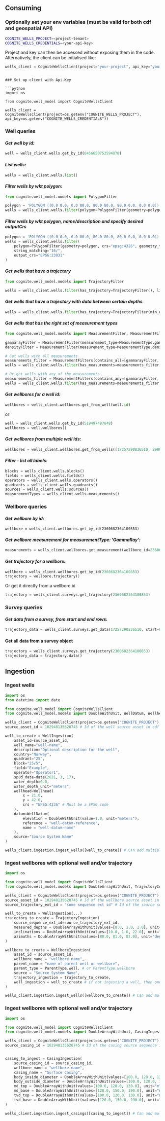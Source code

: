 ## **Consuming**

### Optionally set your env variables (must be valid for both cdf and geospatial API)

```bash
COGNITE_WELLS_PROJECT=<project-tenant>
COGNITE_WELLS_CREDENTIALS=<your-api-key>
```

Project and key can then be accessed without exposing them in the code. Alternatively, the client can be initialised like:
```python
wells_client = CogniteWellsClient(project="your-project", api_key="your-api-key")
```
```

### Set up client with Api-Key

```python
import os

from cognite.well_model import CogniteWellsClient

wells_client = CogniteWellsClient(project=os.getenv("COGNITE_WELLS_PROJECT"), api_key=os.getenv("COGNITE_WELLS_CREDENTIALS"))
```

### **Well queries**

#### _Get well by id:_

```python
well = wells_client.wells.get_by_id(8456650753594878)
```

#### _List wells:_

```python
wells = wells_client.wells.list()
```

#### _Filter wells by wkt polygon:_

```python
from cognite.well_model.models import PolygonFilter

polygon = 'POLYGON ((0.0 0.0, 0.0 80.0, 80.0 80.0, 80.0 0.0, 0.0 0.0))'
wells = wells_client.wells.filter(polygon=PolygonFilter(geometry=polygon, crs="epsg:4326"))
```

#### _Filter wells by wkt polygon, name/description and specify desired outputCrs_

```python
polygon = 'POLYGON ((0.0 0.0, 0.0 80.0, 80.0 80.0, 80.0 0.0, 0.0 0.0))'
wells = wells_client.wells.filter(
    polygon=PolygonFilter(geometry=polygon, crs="epsg:4326", geometry_type="WKT"),
    string_matching="16/",
    output_crs="EPSG:23031"
)
```

#### _Get wells that have a trajectory_

```python
from cognite.well_model.models import TrajectoryFilter

wells = wells_client.wells.filter(has_trajectory=TrajectoryFilter(), limit=None)
```

#### _Get wells that have a trajectory with data between certain depths_

```python
wells = wells_client.wells.filter(has_trajectory=TrajectoryFilter(min_depth=1400.0, max_depth=1500.0), limit=None)
```

#### _Get wells that has the right set of measurement types_

```python
from cognite.well_model.models import MeasurementFilter, MeasurementFilters, MeasurementType

gammarayFilter = MeasurementFilter(measurement_type=MeasurementType.gamma_ray)
densityFilter = MeasurementFilter(measurement_type=MeasurementType.density)

# Get wells with all measurements
measurements_filter = MeasurementFilters(contains_all=[gammarayFilter, densityFilter])
wells = wells_client.wells.filter(has_measurements=measurements_filter, limit=None)

# Or get wells with any of the measurements
measurements_filter = MeasurementFilters(contains_any=[gammarayFilter, densityFilter])
wells = wells_client.wells.filter(has_measurements=measurements_filter, limit=None)
```

#### _Get wellbores for a well id:_

```python
wellbores = wells_client.wellbores.get_from_well(well.id)
```

or

```python
well = wells_client.wells.get_by_id(519497487848)
wellbores = well.wellbores()
```

#### _Get wellbores from multiple well ids:_

```python
wellbores = wells_client.wellbores.get_from_wells([17257290836510, 8990585729991697])
```

#### _Filter - list all labels:_

```python
blocks = wells_client.wells.blocks()
fields = wells_client.wells.fields()
operators = wells_client.wells.operators()
quadrants = wells_client.wells.quadrants()
sources = wells_client.wells.sources()
measurementTypes = wells_client.wells.measurements()
```

### **Wellbore queries**

#### _Get wellbore by id:_

```jupyterpython
wellbore = wells_client.wellbores.get_by_id(2360682364100853)
```

#### _Get wellbore measurement for measurementType: 'GammaRay':_

```python
measurements = wells_client.wellbores.get_measurement(wellbore_id=2360682364100853, measurement_type=MeasurementType.gamma_ray)
```

#### _Get trajectory for a wellbore:_

```python
wellbore = wells_client.wellbores.get_by_id(2360682364100853)
trajectory = wellbore.trajectory()
```

Or get it directly from a wellbore id

```python
trajectory = wells_client.surveys.get_trajectory(2360682364100853)
```

### **Survey queries**

#### _Get data from a survey, from start and end rows:_

```python
trajectory_data = wells_client.surveys.get_data(17257290836510, start=0, end=100000, columns=["MD", "AZIMUTH"])
```

#### Get all data from a survey object
```python
trajectory = wells_client.surveys.get_trajectory(2360682364100853)
trajectory_data = trajectory.data()
```

## Ingestion

### Ingest wells
```python
import os
from datetime import date

from cognite.well_model import CogniteWellsClient
from cognite.well_model.models import DoubleWithUnit, WellDatum, Wellhead, WellIngestion

wells_client = CogniteWellsClient(project=os.getenv("COGNITE_PROJECT"), api_key=os.getenv("COGNITE_API_KEY"))
source_asset_id = 102948135620745 # Id of the well source asset in cdf

well_to_create = WellIngestion(
    asset_id=source_asset_id,
    well_name="well-name",
    description="Optional description for the well",
    country="Norway",
    quadrant="25",
    block="25/5",
    field="Example",
    operator="Operator1",
    spud_date=date(2021, 3, 17),
    water_depth=0.0,
    water_depth_unit="meters",
    wellhead=Wellhead(
        x = 21.0,
        y = 42.0,
        crs = "EPSG:4236" # Must be a EPSG code
    ),
    datum=WellDatum(
        elevation = DoubleWithUnit(value=1.0, unit="meters"),
        reference = "well-datum-reference",
        name = "well-datum-name"
    ),
    source="Source System Name"
)

wells_client.ingestion.ingest_wells([well_to_create]) # Can add multiple WellIngestion objects at once
```

### Ingest wellbores with optional well and/or trajectory
```python
import os

from cognite.well_model import CogniteWellsClient
from cognite.well_model.models import DoubleArrayWithUnit, TrajectoryIngestion, WellIngestion, WellboreIngestion, ParentType

wells_client = CogniteWellsClient(project=os.getenv("COGNITE_PROJECT"), api_key=os.getenv("COGNITE_API_KEY"))
source_asset_id = 102948135620745 # Id of the wellbore source asset in cdf
source_trajectory_ext_id = "some sequence ext id" # Id of the source sequence in cdf

well_to_create = WellIngestion(...)
trajectory_to_create = TrajectoryIngestion(
    source_sequence_ext_id=source_trajectory_ext_id,
    measured_depths = DoubleArrayWithUnit(values=[0.0, 1.0, 2.0], unit="meters"),
    inclinations = DoubleArrayWithUnit(values=[10.0, 1.0, 22.0], unit="degrees"),
    azimuths = DoubleArrayWithUnit(values=[80.0, 81.0, 82.0], unit="degrees")
)

wellbore_to_create = WellboreIngestion(
    asset_id = source_asset_id,
    wellbore_name = "wellbore name",
    parent_name = "name of parent well or wellbore",
    parent_type = ParentType.well, # or ParentType.wellbore
    source = "Source System Name",
    trajectory_ingestion = trajectory_to_create,
    well_ingestion = well_to_create # if not ingesting a well, then one must already exist
)

wells_client.ingestion.ingest_wells([wellbore_to_create]) # Can add multiple WellboreIngestion objects at once
```

### Ingest wellbores with optional well and/or trajectory
```python
import os

from cognite.well_model import CogniteWellsClient
from cognite.well_model.models import DoubleArrayWithUnit, CasingIngestion

wells_client = CogniteWellsClient(project=os.getenv("COGNITE_PROJECT"), api_key=os.getenv("COGNITE_API_KEY"))
source_casing_id = 102948135620745 # Id of the casing source sequence in cdf


casing_to_ingest = CasingIngestion(
    source_casing_id = source_casing_id,
    wellbore_name = "wellbore name",
    casing_name = "Surface Casing",
    body_inside_diameter = DoubleArrayWithUnit(values=[100.0, 120.0, 130.0], unit="mm"),
    body_outside_diameter = DoubleArrayWithUnit(values=[100.0, 120.0, 130.0], unit="mm"),
    md_top = DoubleArrayWithUnit(values=[100.0, 120.0, 130.0], unit="m"),
    md_base = DoubleArrayWithUnit(values=[120.0, 150.0, 190.0], unit="m"),
    tvd_top = DoubleArrayWithUnit(values=[100.0, 120.0, 130.0], unit="m"), # TVD measurements are optional
    tvd_base = DoubleArrayWithUnit(values=[120.0, 150.0, 190.0], unit="m") # TVD measurements are optional
)

wells_client.ingestion.ingest_casings([casing_to_ingest]) # Can add multiple CasingIngestion objects at once
```